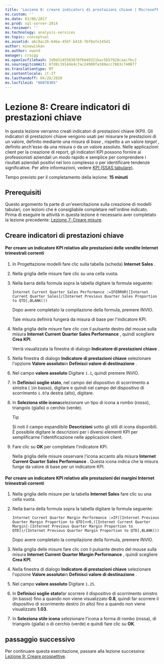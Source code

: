 ```yaml
---
title: 'Lezione 8: creare indicatori di prestazioni chiave | Microsoft Docs'
ms.custom: ''
ms.date: 03/06/2017
ms.prod: sql-server-2014
ms.reviewer: ''
ms.technology: analysis-services
ms.topic: conceptual
ms.assetid: a6c8ac2b-64ba-456f-b418-7bf0afe145d1
author: minewiskan
ms.author: owend
manager: craigg
ms.openlocfilehash: 1d9d3145583670fb849321bac5b57928caacfbc2
ms.sourcegitcommit: 6fd8c1914de4c7ac24900fe388ecc7883c740077
ms.translationtype: MT
ms.contentlocale: it-IT
ms.lasthandoff: 04/26/2020
ms.locfileid: "66078365"
---
```

# <a name="lesson-8-create-key-performance-indicators"></a>Lezione 8: Creare indicatori di prestazioni chiave
  In questa lezione verranno creati indicatori di prestazioni chiave (KPI). Gli indicatori di prestazioni chiave vengono usati per misurare le prestazioni di un valore, definito mediante una misura di *base* , rispetto a un valore *target* , definito anch'esso da una misura o da un valore assoluto. Nelle applicazioni client per la creazione di report, gli indicatori KPI possono fornire ai professionisti aziendali un modo rapido e semplice per comprendere i risultati aziendali positivi nel loro complesso o per identificare tendenze significative. Per altre informazioni, vedere [KPI &#40;SSAS tabulare&#41;](tabular-models/kpis-ssas-tabular.md).  
  
 Tempo previsto per il completamento della lezione: **15 minuti**  
  
## <a name="prerequisites"></a>Prerequisiti  
 Questo argomento fa parte di un'esercitazione sulla creazione di modelli tabulari, con lezioni che è consigliabile completare nell'ordine indicato. Prima di eseguire le attività in questa lezione è necessario aver completato la lezione precedente: [Lezione 7: Creare misure](lesson-6-create-measures.md).  
  
## <a name="create-key-performance-indicators"></a>Creare indicatori di prestazioni chiave  
  
#### <a name="to-create-an-internet-current-quarter-sales-performance-kpi"></a>Per creare un indicatore KPI relativo alle prestazioni delle vendite Internet trimestrali correnti  
  
1.  In Progettazione modelli fare clic sulla tabella (scheda) **Internet Sales** .  
  
2.  Nella griglia delle misure fare clic su una cella vuota.  
  
3.  Nella barra della formula sopra la tabella digitare la formula seguente:  
  
     `Internet Current Quarter Sales Performance :=IFERROR([Internet Current Quarter Sales]/[Internet Previous Quarter Sales Proportion to QTD],BLANK())`  
  
     Dopo avere completato la compilazione della formula, premere INVIO.  
  
     Tale misura definirà fungerà da misura di base per l'indicatore KPI.  
  
4.  Nella griglia delle misure fare clic con il pulsante destro del mouse sulla misura **Internet Current Quarter Sales Performance** , quindi scegliere **Crea KPI**.  
  
     Verrà visualizzata la finestra di dialogo **Indicatore di prestazioni chiave** .  
  
5.  Nella finestra di dialogo **Indicatore di prestazioni chiave** selezionare l'opzione **Valore assoluto**in **Definisci valore di destinazione** .  
  
6.  Nel campo **valore assoluto** Digitare `1.1`, quindi premere INVIO.  
  
7.  In **Definisci soglie stato**, nel campo del dispositivo di scorrimento a sinistra ( `1`in basso), digitare e quindi nel campo del dispositivo di scorrimento `1.07`a destra (alto), digitare.  
  
8.  In **Seleziona stile icona**selezionare un tipo di icona a rombo (rosso), triangolo (giallo) o cerchio (verde).  
  
    > [!TIP]  
    >  Si noti il campo espandibile **Descrizioni** sotto gli stili di icona disponibili. È possibile digitare le descrizioni per i diversi elementi KPI per semplificarne l'identificazione nelle applicazioni client.  
  
9. Fare clic su **OK** per completare l'indicatore KPI.  
  
     Nella griglia delle misure osservare l'icona accanto alla misura **Internet Current Quarter Sales Performance** . Questa icona indica che la misura funge da valore di base per un indicatore KPI.  
  
#### <a name="to-create-an-internet-current-quarter-margin-performance-kpi"></a>Per creare un indicatore KPI relativo alle prestazioni dei margini Internet trimestrali correnti  
  
1.  Nella griglia delle misure per la tabella **Internet Sales** fare clic su una cella vuota.  
  
2.  Nella barra della formula sopra la tabella digitare la formula seguente:  
  
     `Internet Current Quarter Margin Performance :=IF([Internet Previous Quarter Margin Proportion to QTD]<>0,([Internet Current Quarter Margin]-[Internet Previous Quarter Margin Proportion to QTD])/[Internet Previous Quarter Margin Proportion to QTD],BLANK())`  
  
     Dopo avere completato la compilazione della formula, premere INVIO.  
  
3.  Nella griglia delle misure fare clic con il pulsante destro del mouse sulla misura **Internet Current Quarter Margin Performance** , quindi scegliere **Crea KPI**.  
  
4.  Nella finestra di dialogo **Indicatore di prestazioni chiave** selezionare l'opzione **Valore assoluto**in **Definisci valore di destinazione** .  
  
5.  Nel campo **valore assoluto** Digitare `1.25`.  
  
6.  In **Definisci soglie stato**far scorrere il dispositivo di scorrimento sinistro (in basso) fino a quando non viene visualizzato **0.8**, quindi far scorrere il dispositivo di scorrimento destro (in alto) fino a quando non viene visualizzato **1.03**.  
  
7.  In **Seleziona stile icona** selezionare l'icona a forma di rombo (rossa), di triangolo (gialla) o di cerchio (verde) e quindi fare clic su **OK**.  
  
## <a name="next-step"></a>passaggio successivo  
 Per continuare questa esercitazione, passare alla lezione successiva: [Lezione 9: Creare prospettive](lesson-8-create-perspectives.md).  
  
  
